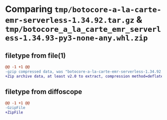# Comparing `tmp/botocore-a-la-carte-emr-serverless-1.34.92.tar.gz` & `tmp/botocore_a_la_carte_emr_serverless-1.34.93-py3-none-any.whl.zip`

## filetype from file(1)

```diff
@@ -1 +1 @@
-gzip compressed data, was "botocore-a-la-carte-emr-serverless-1.34.92.tar", last modified: Fri Apr 26 01:01:31 2024, max compression
+Zip archive data, at least v2.0 to extract, compression method=deflate
```

## filetype from diffoscope

```diff
@@ -1 +1 @@
-GzipFile
+ZipFile
```

